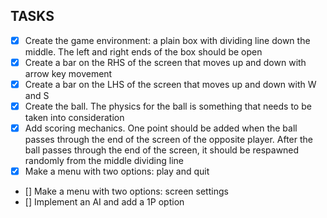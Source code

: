 ## TASKS

 - [x] Create the game environment: a plain box with dividing line down the middle. The left and right ends of the box should be open
 - [x] Create a bar on the RHS of the screen that moves up and down with arrow key movement
 - [x] Create a bar on the LHS of the screen that moves up and down with W and S
 - [x] Create the ball. The physics for the ball is something that needs to be taken into consideration
 - [x] Add scoring mechanics. One point should be added when the ball passes through the end of the screen of the opposite player. After the ball passes through the end of the screen, it should be respawned randomly from the middle dividing line
 - [x] Make a menu with two options: play and quit
 - [] Make a menu with two options: screen settings
 - [] Implement an AI and add a 1P option